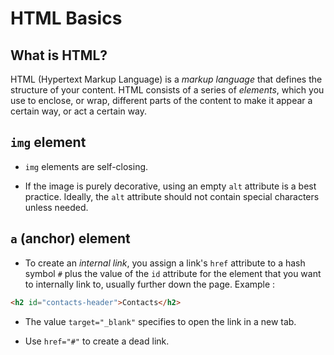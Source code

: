 # HTML Basics

## What is HTML?

HTML (Hypertext Markup Language) is a *markup language* that defines the structure of your content. HTML consists of a series of *elements*, which you use to enclose, or wrap, different parts of the content to make it appear a certain way, or act a certain way.

## `img` element

* `img` elements are self-closing.

* If the image is purely decorative, using an empty `alt` attribute is a best practice. Ideally, the `alt` attribute should not contain special characters unless needed.

## `a` (anchor) element

* To create an *internal link*, you assign a link's `href` attribute to a hash symbol `#` plus the value of the `id` attribute for the element that you want to internally link to, usually further down the page. 
Example :

```html
<h2 id="contacts-header">Contacts</h2>
```

* The value `target="_blank"` specifies to open the link in a new tab.

* Use `href="#"` to create a dead link.
